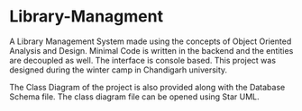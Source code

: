 # Library-Managment
A Library Management System made using the concepts of Object Oriented Analysis and Design.
Minimal Code is written in the backend and the entities are decoupled as well. 
The interface is console based. This project was designed during the winter camp in Chandigarh university. 

The Class Diagram of the project is also provided along with the Database Schema file. The class diagram file can be opened using Star UML.

